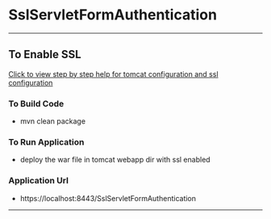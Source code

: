 # SslServletFormAuthentication

---

## To Enable SSL 
[Click to view step by step help for tomcat configuration and ssl configuration ](DOCUMENTS/TOMCAT_README.md)

### To Build Code 
* mvn clean package 

### To Run Application 
* deploy the war file in tomcat webapp dir with ssl enabled 

### Application Url 
* https://localhost:8443/SslServletFormAuthentication
---
